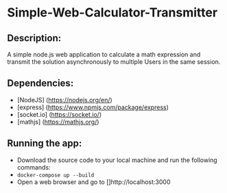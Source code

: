 # Simple-Web-Calculator-Transmitter

## Description:
A simple node.js web application to calculate a math expression and transmit the solution asynchronously to multiple Users in the same session.

## Dependencies:
- [NodeJS] (https://nodejs.org/en/)
- [express] (https://www.npmjs.com/package/express)
- [socket.io] (https://socket.io/)
- [mathjs] (https://mathjs.org/)

## Running the app:
- Download the source code to your local machine and run the following commands:
- `docker-compose up --build`
- Open a web browser and go to []http://localhost:3000
